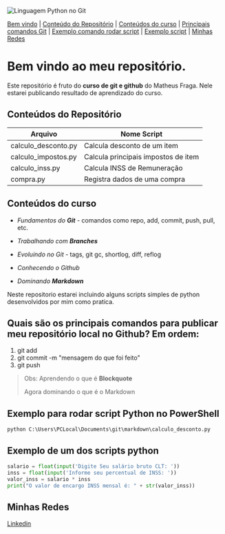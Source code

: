 ![Linguagem Python no Git](https://www.hok.com.pk/wp-content/uploads/2020/02/Python-Language-990x500.png)

[Bem vindo]() |
[Conteúdo do Repositório]() |
[Conteúdos do curso]() |
[Principais comandos Git]() |
[Exemplo comando rodar script]() |
[Exemplo script]() |
[Minhas Redes]()


# Bem vindo ao meu repositório.

Este repositório é fruto do **curso de git e github** do Matheus Fraga. Nele estarei publicando resultado de aprendizado do curso.

## Conteúdos do Repositório

Arquivo | Nome Script
----------|------------
calculo_desconto.py | Calcula desconto de um item
calculo_impostos.py | Calcula principais impostos de item
calculo_inss.py | Calcula INSS de Remuneração
compra.py | Registra dados de uma compra



## Conteúdos do curso
* _Fundamentos do **Git**_ - comandos como repo, add, commit, push, pull, etc.

* _Trabalhando com **Branches**_

* _Evoluindo no Git_ - tags, git gc, shortlog, diff, reflog

* _Conhecendo o Github_

* _Dominando **Markdown**_

Neste repositorio estarei incluindo alguns scripts simples de python desenvolvidos por mim como pratica.

## Quais são os principais comandos para publicar meu repositório local no Github? Em ordem:

1. git add
2. git commit -m "mensagem do que foi feito"
3. git push


>Obs: Aprendendo o que é **Blockquote**
>
>Agora dominando o que é o Markdown

## Exemplo para rodar script Python no PowerShell
```
python C:\Users\PCLocal\Documents\git\markdown\calculo_desconto.py
```

## Exemplo de um dos scripts python
```py
salario = float(input('Digite Seu salário bruto CLT: '))
inss = float(input('Informe seu percentual de INSS: '))
valor_inss = salario * inss
print("O valor de encargo INSS mensal é: " + str(valor_inss)) 
```

## Minhas Redes
[Linkedin](https://www.linkedin.com/in/renan-de-moraes-data-analyst-data-engineer/)